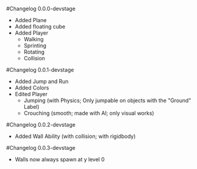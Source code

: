 #Changelog 0.0.0-devstage
  - Added Plane
  - Added floating cube
  - Added Player
      - Walking
      - Sprinting
      - Rotating
      - Collision

#Changelog 0.0.1-devstage
  - Added Jump and Run
  - Added Colors
  - Edited Player
      - Jumping (with Physics; Only jumpable on objects with the "Ground" Label)
      - Crouching (smooth; made with AI; only visual works)

#Changelog 0.0.2-devstage
  - Added Wall Ability (with collision; with rigidbody)

#Changelog 0.0.3-devstage
  - Walls now always spawn at y level 0
